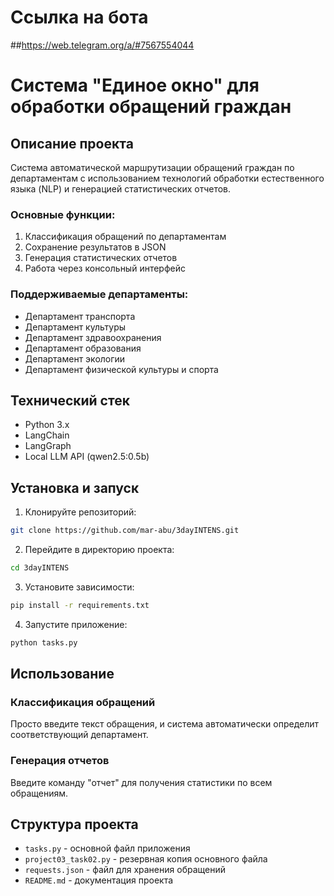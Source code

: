 # Ссылка на бота
##[https://web.telegram.org/a/#7567554044
](url)


# Система "Единое окно" для обработки обращений граждан

## Описание проекта
Система автоматической маршрутизации обращений граждан по департаментам с использованием технологий обработки естественного языка (NLP) и генерацией статистических отчетов.

### Основные функции:
1. Классификация обращений по департаментам
2. Сохранение результатов в JSON
3. Генерация статистических отчетов
4. Работа через консольный интерфейс

### Поддерживаемые департаменты:
- Департамент транспорта
- Департамент культуры
- Департамент здравоохранения
- Департамент образования
- Департамент экологии
- Департамент физической культуры и спорта

## Технический стек
- Python 3.x
- LangChain
- LangGraph
- Local LLM API (qwen2.5:0.5b)

## Установка и запуск

1. Клонируйте репозиторий:
```bash
git clone https://github.com/mar-abu/3dayINTENS.git
```

2. Перейдите в директорию проекта:
```bash
cd 3dayINTENS
```

3. Установите зависимости:
```bash
pip install -r requirements.txt
```

4. Запустите приложение:
```bash
python tasks.py
```

## Использование

### Классификация обращений
Просто введите текст обращения, и система автоматически определит соответствующий департамент.

### Генерация отчетов
Введите команду "отчет" для получения статистики по всем обращениям.

## Структура проекта
- `tasks.py` - основной файл приложения
- `project03_task02.py` - резервная копия основного файла
- `requests.json` - файл для хранения обращений
- `README.md` - документация проекта
